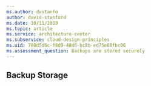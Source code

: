 ```yaml
---
ms.author: dastanfo
author: david-stanford
ms.date: 10/11/2019
ms.topic: article
ms.service: architecture-center
ms.subservice: cloud-design-principles
ms.uid: 780d5d6c-f8d9-48d6-bc8b-ed75e60fbc06
ms.assessment_question: Backups are stored securely
---
```

## Backup Storage


